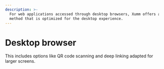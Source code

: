 ```yaml
---
description: >-
  For web applications accessed through desktop browsers, Xumm offers a delivery
  method that is optimized for the desktop experience.
---
```


# Desktop browser

This includes options like QR code scanning and deep linking adapted for larger screens.
